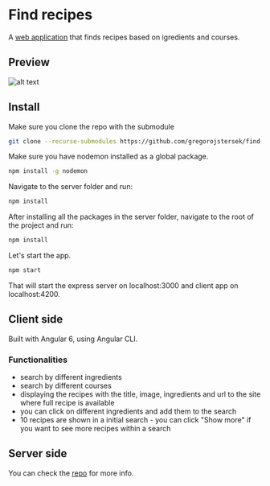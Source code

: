 # Find recipes

A [web application](https://find-recipes-176545.herokuapp.com/) that finds recipes based on igredients and courses.

## Preview

![alt text](https://user-images.githubusercontent.com/9784551/45925451-caa79980-bf15-11e8-860a-558700360bcf.gif)

## Install 

Make sure you clone the repo with the submodule

```sh
git clone --recurse-submodules https://github.com/gregorojstersek/find-recipes.git
```

Make sure you have nodemon installed as a global package.

```sh
npm install -g nodemon
```

Navigate to the server folder and run:

```sh
npm install
```

After installing all the packages in the server folder, navigate to the root of the project and run:

```sh
npm install
```

Let's start the app.

```sh
npm start 
```

That will start the express server on localhost:3000 and client app on localhost:4200.

## Client side

Built with Angular 6, using Angular CLI.

### Functionalities

* search by different ingredients
* search by different courses
* displaying the recipes with the title, image, ingredients and url to the site where full recipe is available
* you can click on different ingredients and add them to the search
* 10 recipes are shown in a initial search - you can click "Show more" if you want to see more recipes within a search

## Server side 

You can check the [repo](https://github.com/gregorojstersek/recipe-puppy-api-handling) for more info. 

